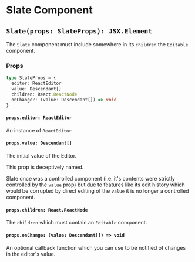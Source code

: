 # Slate Component

## `Slate(props: SlateProps): JSX.Element`

The `Slate` component must include somewhere in its `children` the `Editable` component.

### Props

```typescript
type SlateProps = {
  editor: ReactEditor
  value: Descendant[]
  children: React.ReactNode
  onChange?: (value: Descendant[]) => void
}
```

#### `props.editor: ReactEditor`

An instance of `ReactEditor`

#### `props.value: Descendant[]`

The initial value of the Editor.

This prop is deceptively named.

Slate once was a controlled component (i.e. it's contents were strictly controlled by the `value` prop) but due to features like its edit history which would be corrupted by direct editing of the `value` it is no longer a controlled component.

#### `props.children: React.ReactNode`

The `children` which must contain an `Editable` component.

#### `props.onChange: (value: Descendant[]) => void`

An optional callback function which you can use to be notified of changes in the editor's value.
